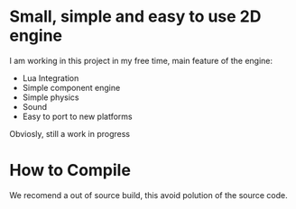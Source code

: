 # Small, simple and easy to use 2D engine

I am working in this project in my free time, main feature of the engine:
* Lua Integration
* Simple component engine
* Simple physics
* Sound
* Easy to port to new platforms

Obviosly, still a work in progress

# How to Compile
We recomend a out of source build, this avoid polution of the source code.


